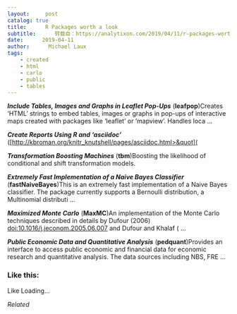 ```yaml
---
layout:     post
catalog: true
title:      R Packages worth a look
subtitle:      转载自：https://analytixon.com/2019/04/11/r-packages-worth-a-look-1482/
date:      2019-04-11
author:      Michael Laux
tags:
    - created
    - html
    - carlo
    - public
    - tables
---
```


***Include Tables, Images and Graphs in Leaflet Pop-Ups*** (**leafpop**)Creates ‘HTML’ strings to embed tables, images or graphs in pop-ups of interactive maps created with packages like ‘leaflet’ or ‘mapview’. Handles loca …

***Create Reports Using R and ‘asciidoc’*** ([http://kbroman.org/knitr_knutshell/pages/asciidoc.html>&quot](

***Transformation Boosting Machines*** (**tbm**)Boosting the likelihood of conditional and shift transformation models.

***Extremely Fast Implementation of a Naive Bayes Classifier*** (**fastNaiveBayes**)This is an extremely fast implementation of a Naive Bayes classifier. The package currently supports a Bernoulli distribution, a Multinomial distributi …

***Maximized Monte Carlo*** (**MaxMC**)An implementation of the Monte Carlo techniques described in details by Dufour (2006) <doi:10.1016/j.jeconom.2005.06.007> and Dufour and Khalaf ( …

***Public Economic Data and Quantitative Analysis*** (**pedquant**)Provides an interface to access public economic and financial data for economic research and quantitative analysis. The data sources including NBS, FRE …





### Like this:

Like Loading...


*Related*

